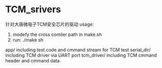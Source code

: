# TCM_srivers
针对大唐微电子TCM安全芯片的驱动
usage:
  1. modefy the cross comiler path in make.sh
  2. run: ./make sh
  
 app/ including test.code and cmmand stream for TCM test
 serial_dir/ including TCM driver via UART port
 tcm_driver/ including TCM cmmand header and cmmand data
 
